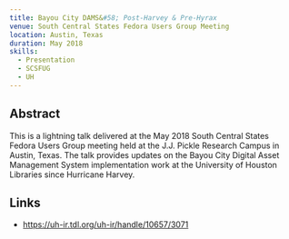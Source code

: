 ```yaml
---
title: Bayou City DAMS&#58; Post-Harvey & Pre-Hyrax
venue: South Central States Fedora Users Group Meeting
location: Austin, Texas
duration: May 2018
skills:
  - Presentation
  - SCSFUG
  - UH
---
```


Abstract
-------

This is a lightning talk delivered at the May 2018 South Central States Fedora Users Group meeting held at the J.J. Pickle Research Campus in Austin, Texas. The talk provides updates on the Bayou City Digital Asset Management System implementation work at the University of Houston Libraries since Hurricane Harvey.


Links
----------

* <https://uh-ir.tdl.org/uh-ir/handle/10657/3071>
